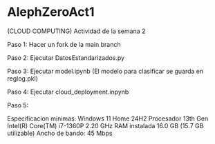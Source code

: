 # AlephZeroAct1
(CLOUD COMPUTING) Actividad de la semana 2 

Paso 1: Hacer un fork de la main branch

Paso 2: Ejecutar DatosEstandarizados.py

Paso 3: Ejecutar model.ipynb (El modelo para clasificar se guarda en reglog.pkl)

Paso 4: Ejecutar cloud_deployment.inpynb 

Paso 5: 

Especificacion minimas: 
Windows 11 Home 24H2
Procesador	13th Gen Intel(R) Core(TM) i7-1360P   2.20 GHz
RAM instalada	16.0 GB (15.7 GB utilizable)
Ancho de bando: 45 Mbps 
